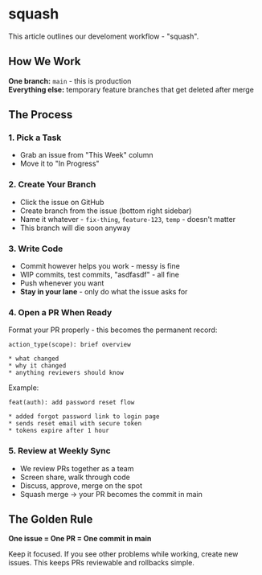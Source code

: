 # squash

This article outlines our develoment workflow - "squash".

## How We Work

**One branch:** `main` - this is production  
**Everything else:** temporary feature branches that get deleted after merge

## The Process

### 1. Pick a Task
- Grab an issue from "This Week" column
- Move it to "In Progress"

### 2. Create Your Branch
- Click the issue on GitHub
- Create branch from the issue (bottom right sidebar)
- Name it whatever - `fix-thing`, `feature-123`, `temp` - doesn't matter
- This branch will die soon anyway

### 3. Write Code
- Commit however helps you work - messy is fine
- WIP commits, test commits, "asdfasdf" - all fine
- Push whenever you want
- **Stay in your lane** - only do what the issue asks for

### 4. Open a PR When Ready
Format your PR properly - this becomes the permanent record:

```
action_type(scope): brief overview

* what changed
* why it changed  
* anything reviewers should know
```

Example:
```
feat(auth): add password reset flow

* added forgot password link to login page
* sends reset email with secure token
* tokens expire after 1 hour
```

### 5. Review at Weekly Sync
- We review PRs together as a team
- Screen share, walk through code
- Discuss, approve, merge on the spot
- Squash merge → your PR becomes the commit in main


## The Golden Rule

**One issue = One PR = One commit in main**

Keep it focused. If you see other problems while working, create new issues. This keeps PRs reviewable and rollbacks simple.